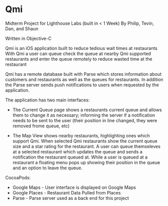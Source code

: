 # Qmi
Midterm Project for Lighthouse Labs (built in < 1 Week)
By Philip, Tevin, Dan, and Shaun

Written in Objective-C

Qmi is an iOS application built to reduce tedious wait times at restaurants
With Qmi a user can queue check the queue at nearby Qmi supported restaurants and enter the queue remotely to reduce wasted time at the restaurant

Qmi has a remote database built with Parse which stores information about customers and restaurants as well as the queues for restaurants. In addition the Parse server sends push notifications to users when requested by the application.


The application has two main interfaces:

- The Current Queue page shows a restaurants current queue and allows them to change it as necessary; informing the server if a notification needs to be sent to the user (their position in line changed, they were removed frome queue, etc)

- The Map View shows nearby restaurants, highlighting ones which support Qmi. When selected Qmi restaurants show the current queue size and a star rating for the restaurant. A user can queue themseleves at a selected restaurant which updates the queue and sends a notification the restaurant queued at. While a user is queued at a restaurant a floating menu pops up showing their position in the queue and an option to leave the queue.

CocoaPods:
- Google Maps - User interface is displayed on Google Maps
- Google Places - Restaurant Data Pulled from Places
- Parse - Parse server used as a back end for this project
